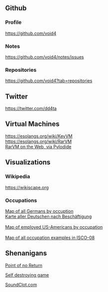 ## Github
### Profile
<a href="https://github.com/void4/notes/issues">https://github.com/void4</a>
### Notes
<a href="https://github.com/void4/notes/issues">https://github.com/void4/notes/issues</a>
### Repositories
<a href="https://github.com/void4?tab=repositories">https://github.com/void4?tab=repositories</a>

## Twitter
<a href="https://twitter.com/dd4ta">https://twitter.com/dd4ta</a>

## Virtual Machines

<a href="https://esolangs.org/wiki/KeyVM">https://esolangs.org/wiki/KeyVM</a><br>
<a href="https://esolangs.org/wiki/RarVM">https://esolangs.org/wiki/RarVM</a><br>
<a href="webjump/index.html">RarVM on the Web, via PyIodide</a>

## Visualizations

### Wikipedia
<a href="https://wikiscape.org">https://wikiscape.org</a>

### Occupations

<a href="allgermans/Germany.html">Map of all Germans by occuption</a><br>
<a href="allgermans/index.html">Karte aller Deutschen nach Beschäftigung</a><br>
<br>
<a href="allgermans/americans.html">Map of employed US-Americans by occupation</a><br>
<br>
<a href="allgermans/occupations.html">Map of all occupation examples in ISCO-08</a><br>

## Shenanigans
<a href="pointofnoreturn/index.html">Point of no Return</a><br>

<a href="selfdestruct/index.html">Self destroying game</a><br>

<a href="https://soundclot.com">SoundClot.com</a>
